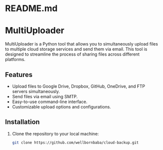# README.md

# MultiUploader

MultiUploader is a Python tool that allows you to simultaneously upload files to multiple cloud storage services and send them via email. This tool is designed to streamline the process of sharing files across different platforms.

## Features

- Upload files to Google Drive, Dropbox, GitHub, OneDrive, and FTP servers simultaneously.
- Send files via email using SMTP.
- Easy-to-use command-line interface.
- Customizable upload options and configurations.

## Installation

1. Clone the repository to your local machine:

   ```bash
   git clone https://github.com/wellbornbaba/cloud-backup.git
